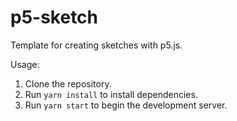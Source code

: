 # p5-sketch

Template for creating sketches with p5.js.

Usage:

1. Clone the repository.
2. Run `yarn install` to install dependencies.
3. Run `yarn start` to begin the development server.
